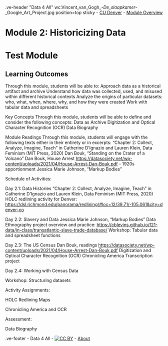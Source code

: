.ve-header "Data 4 All" wc:Vincent_van_Gogh_-_De_slaapkamer_-_Google_Art_Project.jpg position=top sticky
    - [CU Denver](https://ucdenver.edu)
    - [Module Overview](#Test-Module)

# Module 2: Historicizing Data

# Test Module

## Learning Outcomes
Through this module, students will be able to:
Approach data as a historical artifact and archive
Understand how data was collected, used, and misused within different historical contexts
Analyze the origins of particular datasets: who, what, when, where, why, and how they were created
Work with tabular data and spreadsheets

Key Concepts
Through this module, students will be able to define and consider the following concepts:
Data as Archive
Digitization and Optical Character Recognition (OCR)
Data Biography

Module Readings
Through this module, students will engage with the following texts either in their entirety or in excerpts:
“Chapter 2: Collect, Analyze, Imagine, Teach” in Catherine D’Ignazio and Lauren Klein, Data Feminism (MIT Press, 2020)
Dan Bouk, “Standing on the Crater of a Volcano”
Dan Bouk, House Arrest https://datasociety.net/wp-content/uploads/2021/04/House-Arrest-Dan-Bouk.pdf - 1920s apportionment
Jessica Marie Johnson, “Markup Bodies”

Schedule of Activities:

Day 2.1: Data Histories
“Chapter 2: Collect, Analyze, Imagine, Teach” in Catherine D’Ignazio and Lauren Klein, Data Feminism (MIT Press, 2020)
HOLC redlining activity for Denver: https://dsl.richmond.edu/panorama/redlining/#loc=12/39.71/-105.061&city=denver-co 

Day 2.2: Slavery and Data
Jessica Marie Johnson, “Markup Bodies”
Data Ethnography project overview and practice: https://cblevins.github.io/f21-data/in-class/transatlantic-slave-trade-database/ 
Workshop: Tabular data and spreadsheet functions

Day 2.3: The US Census
Dan Bouk, readings https://datasociety.net/wp-content/uploads/2021/04/House-Arrest-Dan-Bouk.pdf 
Digitization and Optical Character Recognition (OCR)
Chronicling America
Transcription project


Day 2.4: Working with Census Data


Workshop: Structuring datasets


Activity Assignments: 

HOLC Redlining Maps

Chronicling America and OCR



Assessment: 

Data Biography


.ve-footer
    - Data 4 All
    - [![CC BY](https://licensebuttons.net/l/by/4.0/88x31.png)](https://creativecommons.org/licenses/by/4.0/)
    - [About](/about)